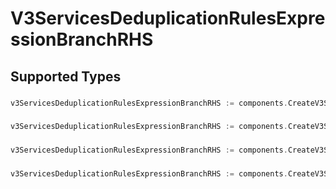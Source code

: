 # V3ServicesDeduplicationRulesExpressionBranchRHS


## Supported Types

### 

```go
v3ServicesDeduplicationRulesExpressionBranchRHS := components.CreateV3ServicesDeduplicationRulesExpressionBranchRHSStr(string{/* values here */})
```

### 

```go
v3ServicesDeduplicationRulesExpressionBranchRHS := components.CreateV3ServicesDeduplicationRulesExpressionBranchRHSBoolean(bool{/* values here */})
```

### 

```go
v3ServicesDeduplicationRulesExpressionBranchRHS := components.CreateV3ServicesDeduplicationRulesExpressionBranchRHSInt32(int{/* values here */})
```

### 

```go
v3ServicesDeduplicationRulesExpressionBranchRHS := components.CreateV3ServicesDeduplicationRulesExpressionBranchRHSFloat32(float32{/* values here */})
```

